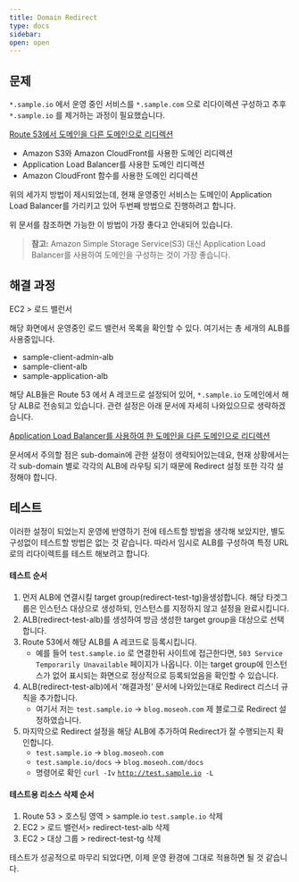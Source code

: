 ```yaml
---
title: Domain Redirect
type: docs
sidebar:
open: open
---
```


## 문제

`*.sample.io` 에서 운영 중인 서비스를 `*.sample.com` 으로 리다이렉션 구성하고 추후 `*.sample.io` 를 제거하는 과정이 필요했습니다.

[Route 53에서 도메인을 다른 도메인으로 리디렉션](https://repost.aws/ko/knowledge-center/route-53-redirect-to-another-domain)

- Amazon S3와 Amazon CloudFront를 사용한 도메인 리디렉션
- Application Load Balancer를 사용한 도메인 리디렉션
- Amazon CloudFront 함수를 사용한 도메인 리디렉션

위의 세가지 방법이 제시되었는데, 현재 운영중인 서비스는 도메인이 Application Load Balancer를 가리키고 있어 두번째 방법으로 진행하려고 합니다.

위 문서를 참조하면 가능한 이 방법이 가장 좋다고 안내되어 있습니다.

> **참고:** Amazon Simple Storage Service(S3) 대신 Application Load Balancer를 사용하여 도메인을 구성하는 것이 가장 좋습니다.

## 해결 과정

EC2 > 로드 밸런서

해당 화면에서 운영중인 로드 밸런서 목록을 확인할 수 있다. 여기서는 총 세개의 ALB를 사용중입니다.

- sample-client-admin-alb
- sample-client-alb
- sample-application-alb

해당 ALB들은 Route 53 에서 A 레코드로 설정되어 있어, `*.sample.io` 도메인에서 해당 ALB로 전송되고 있습니다. 관련 설정은 아래 문서에 자세히 나와있으므로 생략하겠습니다.

[Application Load Balancer를 사용하여 한 도메인을 다른 도메인으로 리디렉션](https://repost.aws/ko/knowledge-center/elb-redirect-to-another-domain-with-alb)

문서에서 주의할 점은 sub-domain에 관한 설정이 생략되어있는데요, 현재 상황에서는 각 sub-domain 별로 각각의 ALB에 라우팅 되기 때문에 Redirect 설정 또한 각각 설정해야 합니다.

## 테스트

이러한 설정이 되었는지 운영에 반영하기 전에 테스트할 방법을 생각해 보았지만, 별도 구성없이 테스트할 방법은 없는 것 같습니다. 따라서 임시로 ALB를 구성하여 특정 URL로의 리다이렉트를 테스트 해보려고 합니다.

#### 테스트 순서

1. 먼저 ALB에 연결시킬 target group(redirect-test-tg)을생성합니다. 해당 타겟그룹은 인스턴스 대상으로 생성하되, 인스턴스를 지정하지 않고 설정을 완료시킵니다.
2. ALB(redirect-test-alb)를 생성하여 방금 생성한 target group을 대상으로 선택합니다.
3. Route 53에서 해당 ALB를 A 레코드로 등록시킵니다.
   - 예를 들어 `test.sample.io` 로 연결한뒤 사이트에 접근한다면, `503 Service Temporarily Unavailable` 페이지가 나옵니다. 이는 target group에 인스턴스가 없어 표시되는 화면으로 정상적으로 등록되었음을 확인할 수 있습니다.
1. ALB(redirect-test-alb)에서 '해결과정' 문서에 나와있는대로 Redirect 리스너 규칙을 추가합니다.
   - 여기서 저는 `test.sample.io` → `blog.moseoh.com` 제 블로그로 Redirect 설정하였습니다.
1. 마지막으로 Redirect 설정을 해당 ALB에 추가하여 Redirect가 잘 수행되는지 확인합니다.
   - `test.sample.io` → `blog.moseoh.com`
   - `test.sample.io/docs` → `blog.moseoh.com/docs`
   - 명령어로 확인 `curl -Iv` [`http://test.sample.io`](http://test.sample.io)` -L`

#### 테스트용 리소스 삭제 순서

1. Route 53 > 호스팅 영역 > sample.io `test.sample.io`  삭제
2. EC2 > 로드 밸런서> redirect-test-alb 삭제
3. EC2 > 대상 그룹 > redirect-test-tg 삭제

테스트가 성공적으로 마무리 되었다면, 이제 운영 환경에 그대로 적용하면 될 것 같습니다.


